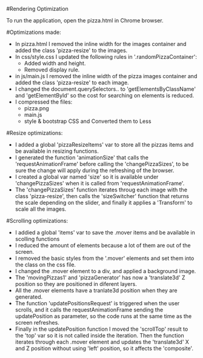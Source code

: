 #Rendering Optimization

To run the application, open the pizza.html in Chrome browser.

#Optimizations made:
- In pizza.html I removed the inline width for the images container and added 
the class 'pizza-resize' to the images.
- In css/style.css I updated the following rules in '.randomPizzaContainer':
	- Added width and height.
	- Removed display rule.
- in js/main.js I removed the inline width of the pizza images container
and added the class 'pizza-resize' to each image.
- I changed the document.querySelectors.. to 'getElementsByClassName' and 'getElementById'
so the cost for searching on elements is reduced.
- I compressed the files:
	- pizza.png
	- main.js
	- style & bootstrap CSS and Converted them to Less

#Resize optimizations:
- I added a global 'pizzaResizeItems' var to store all the pizzas items and 
be available in resizing functions.
- I generated the function 'animationSize' that calls the 'requestAnimationFrame'
before calling the 'changePizzaSizes', to be sure the change will apply during
the refreshing of the browser.
- I created a global var named 'size' so it is available under 'changePizzaSizes'
when it is called from 'requestAnimationFrame'.
- The 'changePizzaSizes' function iterates throug each image with the class
'pizza-resize', then calls the 'sizeSwitcher' function that returns the scale
depending on the slider, and finally it applies a 'Transform' to scale all
the images.

#Scrolling optimizations:
- I addied a global 'items' var to save the .mover items and be available 
in scolling functions
- I reduced the amount of elements because a lot of them are out of the screen.
- I removed the basic styles from the  '.mover' elements and set them into
the class on the css file.
- I changed the .mover element to a div, and applied a background image.
- The 'movingPizzas1' and 'pizzaGenerator' has now a 'translate3d' Z position
so they are positioned in diferent layers.
- All the .mover elements have a tranlate3d position when they are generated.
- The function 'updatePositionsRequest' is triggered when the user scrolls, and 
it calls the requestAnimationFrame sending the updatePosition as parameter,
so the code runs at the same time as the screen refreshes.
- Finally in the updatePosition function I moved the 'scrollTop' result to the 
'top' var so it is not called inside the iteration. Then the function iterates
through each .mover element and updates the 'translate3d' X and Z position without 
using 'left' position, so it affects the 'composite'.
